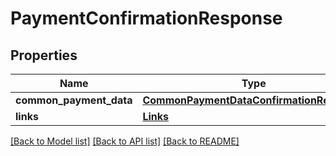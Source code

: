 # PaymentConfirmationResponse

## Properties
Name | Type | Description | Notes
------------ | ------------- | ------------- | -------------
**common_payment_data** | [**CommonPaymentDataConfirmationResponse**](CommonPaymentDataConfirmationResponse.md) |  | [optional] 
**links** | [**Links**](Links.md) |  | [optional] 

[[Back to Model list]](../README.md#documentation-for-models) [[Back to API list]](../README.md#documentation-for-api-endpoints) [[Back to README]](../README.md)

